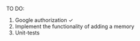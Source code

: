 TO DO:

  1. Google authorization ✓
  2. Implement the functionality of adding a memory
  3. Unit-tests
